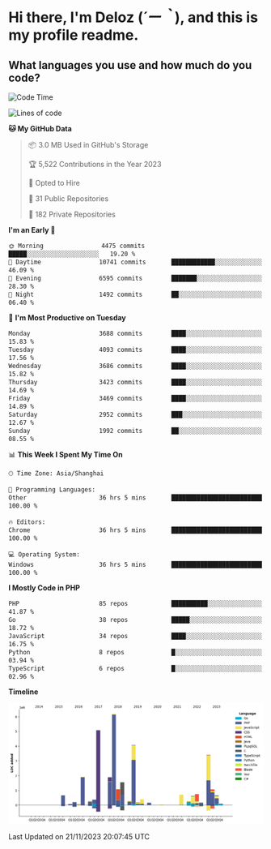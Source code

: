 # **Hi there, I'm Deloz (*´ー｀*), and this is my profile readme.**

## **What languages you use and how much do you code?**

<!--START_SECTION:waka-->
![Code Time](http://img.shields.io/badge/Code%20Time-2%2C829%20hrs%2046%20mins-blue)

![Lines of code](https://img.shields.io/badge/From%20Hello%20World%20I%27ve%20Written-32.2%20million%20lines%20of%20code-blue)

**🐱 My GitHub Data** 

> 📦 3.0 MB Used in GitHub's Storage 
 > 
> 🏆 5,522 Contributions in the Year 2023
 > 
> 💼 Opted to Hire
 > 
> 📜 31 Public Repositories 
 > 
> 🔑 182 Private Repositories 
 > 
**I'm an Early 🐤** 

```text
🌞 Morning                4475 commits        █████░░░░░░░░░░░░░░░░░░░░   19.20 % 
🌆 Daytime                10741 commits       ████████████░░░░░░░░░░░░░   46.09 % 
🌃 Evening                6595 commits        ███████░░░░░░░░░░░░░░░░░░   28.30 % 
🌙 Night                  1492 commits        ██░░░░░░░░░░░░░░░░░░░░░░░   06.40 % 
```
📅 **I'm Most Productive on Tuesday** 

```text
Monday                   3688 commits        ████░░░░░░░░░░░░░░░░░░░░░   15.83 % 
Tuesday                  4093 commits        ████░░░░░░░░░░░░░░░░░░░░░   17.56 % 
Wednesday                3686 commits        ████░░░░░░░░░░░░░░░░░░░░░   15.82 % 
Thursday                 3423 commits        ████░░░░░░░░░░░░░░░░░░░░░   14.69 % 
Friday                   3469 commits        ████░░░░░░░░░░░░░░░░░░░░░   14.89 % 
Saturday                 2952 commits        ███░░░░░░░░░░░░░░░░░░░░░░   12.67 % 
Sunday                   1992 commits        ██░░░░░░░░░░░░░░░░░░░░░░░   08.55 % 
```


📊 **This Week I Spent My Time On** 

```text
🕑︎ Time Zone: Asia/Shanghai

💬 Programming Languages: 
Other                    36 hrs 5 mins       █████████████████████████   100.00 % 

🔥 Editors: 
Chrome                   36 hrs 5 mins       █████████████████████████   100.00 % 

💻 Operating System: 
Windows                  36 hrs 5 mins       █████████████████████████   100.00 % 
```

**I Mostly Code in PHP** 

```text
PHP                      85 repos            ██████████░░░░░░░░░░░░░░░   41.87 % 
Go                       38 repos            █████░░░░░░░░░░░░░░░░░░░░   18.72 % 
JavaScript               34 repos            ████░░░░░░░░░░░░░░░░░░░░░   16.75 % 
Python                   8 repos             █░░░░░░░░░░░░░░░░░░░░░░░░   03.94 % 
TypeScript               6 repos             █░░░░░░░░░░░░░░░░░░░░░░░░   02.96 % 
```



**Timeline**

![Lines of Code chart](https://raw.githubusercontent.com/deloz/deloz/main/assets/bar_graph.png)


 Last Updated on 21/11/2023 20:07:45 UTC
<!--END_SECTION:waka-->
